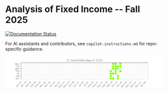 # Analysis of Fixed Income -- Fall 2025

[![Documentation Status](https://readthedocs.org/projects/fixedincome2025/badge/?version=latest)](https://fixedincome2025.readthedocs.io/)

For AI assistants and contributors, see `copilot-instructions.md` for repo-specific guidance.

![2025 Yearly Heatmap](yearly_heatmaps/2025.png?ts=10022025) 